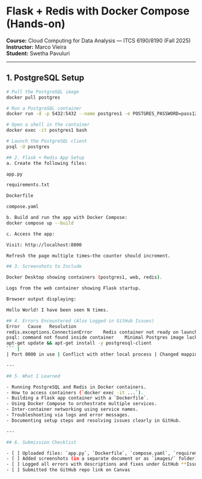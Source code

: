 # Flask + Redis with Docker Compose (Hands-on)

**Course:** Cloud Computing for Data Analysis — ITCS 6190/8190 (Fall 2025)  
**Instructor:** Marco Vieira  
**Student:** Swetha Pavuluri

---

## 1. PostgreSQL Setup

```bash
# Pull the PostgreSQL image
docker pull postgres

# Run a PostgreSQL container
docker run -d -p 5432:5432 --name postgres1 -e POSTGRES_PASSWORD=pass12345 postgres

# Open a shell in the container
docker exec -it postgres1 bash

# Launch the PostgreSQL client
psql -U postgres

## 2. Flask + Redis App Setup
a. Create the following files:

app.py

requirements.txt

Dockerfile

compose.yaml

b. Build and run the app with Docker Compose:
docker compose up --build

c. Access the app:

Visit: http://localhost:8000

Refresh the page multiple times—the counter should increment.

## 3. Screenshots to Include

Docker Desktop showing containers (postgres1, web, redis).

Logs from the web container showing Flask startup.

Browser output displaying:

Hello World! I have been seen N times.

## 4. Errors Encountered (Also Logged in GitHub Issues)
Error	Cause	Resolution
redis.exceptions.ConnectionError	Redis container not ready on launch	Added retry logic in app.py and waited a few seconds
psql: command not found inside container	Minimal Postgres image lacks client tools	Installed with:
apt-get update && apt-get install -y postgresql-client
``` |
| Port 8000 in use | Conflict with other local process | Changed mapping in `compose.yaml` to e.g. `8080:5000` |

---

## 5. What I Learned

- Running PostgreSQL and Redis in Docker containers.  
- How to access containers (`docker exec -it ...`).  
- Building a Flask app container with a `Dockerfile`.  
- Using Docker Compose to orchestrate multiple services.  
- Inter-container networking using service names.  
- Troubleshooting via logs and error messages.  
- Documenting setup steps and resolving issues clearly in GitHub.

---

## 6. Submission Checklist

- [ ] Uploaded files: `app.py`, `Dockerfile`, `compose.yaml`, `requirements.txt`, `README.md`
- [ ] Added screenshots (in a separate document or as `images/` folder)
- [ ] Logged all errors with descriptions and fixes under GitHub **Issues**
- [ ] Submitted the GitHub repo link on Canvas
